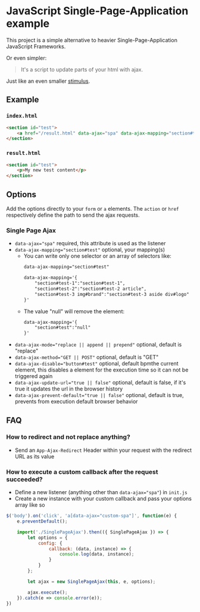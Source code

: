 JavaScript Single-Page-Application example
===========

This project is a simple alternative to heavier Single-Page-Application JavaScript Frameworks.

Or even simpler: 
> It's a script to update parts of your html with ajax.

Just like an even smaller [stimulus](https://github.com/stimulusjs/stimulus).

## Example 
### `index.html`
```html
<section id="test">
    <a href="/result.html" data-ajax="spa" data-ajax-mapping="section#test">Test example 1</a>
</section>
```
### `result.html`
```html
<section id="test">
    <p>My new test content</p>
</section>
```

## Options
Add the options directly to your `form` or `a` elements. The `action` or `href` respectively define the path to send the ajax requests.

### Single Page Ajax
- `data-ajax="spa"` required, this attribute is used as the listener
- `data-ajax-mapping="section#test"` optional, your mapping(s)
    - You can write only one selector or an array of selectors like:
        ```html
        data-ajax-mapping="section#test"
      
        data-ajax-mapping='{
            "section#test-1":"section#test-1",
            "section#test-2":"section#test-2 article",
            "section#test-3 img#brand":"section#test-3 aside div#logo"
        }'
        ```
    - The value "null" will remove the element:
        ```html      
        data-ajax-mapping='{
            "section#test":"null"
        }'
        ```
- `data-ajax-mode="replace || append || prepend"` optional, default is "replace"
- `data-ajax-method="GET || POST"` optional, default is "GET"
- `data-ajax-disable="button#test"` optional, default bpmthe current element, this disables a element for the execution time so it can not be triggered again
- `data-ajax-update-url="true || false"` optional, default is false, if it's true it updates the url in the browser history
- `data-ajax-prevent-default="true || false"` optional, default is  true, prevents from execution default browser behavior

## FAQ
### How to redirect and not replace anything?
- Send an `App-Ajax-Redirect` Header within your request with the redirect URL as its value

### How to execute a custom callback after the request succeeded?
- Define a new listener (anything other than `data-ajax="spa"`) in `init.js`
- Create a new instance with your custom callback and pass your options array like so
```js
$('body').on('click', 'a[data-ajax="custom-spa"]', function(e) {
    e.preventDefault();

    import('./SinglePageAjax').then(({ SinglePageAjax }) => {
        let options = {
            config: {
                callback: (data, instance) => {
                    console.log(data, instance);
                }
            }
        };

        let ajax = new SinglePageAjax(this, e, options);

        ajax.execute();
    }).catch(e => console.error(e));
})
```
